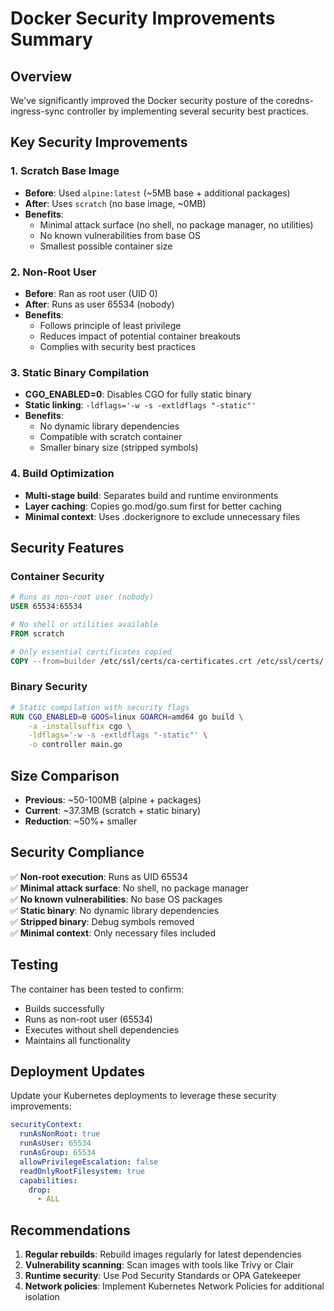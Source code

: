 # Docker Security Improvements Summary

## Overview
We've significantly improved the Docker security posture of the coredns-ingress-sync controller by implementing several security best practices.

## Key Security Improvements

### 1. **Scratch Base Image**
- **Before**: Used `alpine:latest` (~5MB base + additional packages)
- **After**: Uses `scratch` (no base image, ~0MB)
- **Benefits**: 
  - Minimal attack surface (no shell, no package manager, no utilities)
  - No known vulnerabilities from base OS
  - Smallest possible container size

### 2. **Non-Root User**
- **Before**: Ran as root user (UID 0)
- **After**: Runs as user 65534 (nobody)
- **Benefits**:
  - Follows principle of least privilege
  - Reduces impact of potential container breakouts
  - Complies with security best practices

### 3. **Static Binary Compilation**
- **CGO_ENABLED=0**: Disables CGO for fully static binary
- **Static linking**: `-ldflags='-w -s -extldflags "-static"'`
- **Benefits**:
  - No dynamic library dependencies
  - Compatible with scratch container
  - Smaller binary size (stripped symbols)

### 4. **Build Optimization**
- **Multi-stage build**: Separates build and runtime environments
- **Layer caching**: Copies go.mod/go.sum first for better caching
- **Minimal context**: Uses .dockerignore to exclude unnecessary files

## Security Features

### Container Security
```dockerfile
# Runs as non-root user (nobody)
USER 65534:65534

# No shell or utilities available
FROM scratch

# Only essential certificates copied
COPY --from=builder /etc/ssl/certs/ca-certificates.crt /etc/ssl/certs/
```

### Binary Security
```dockerfile
# Static compilation with security flags
RUN CGO_ENABLED=0 GOOS=linux GOARCH=amd64 go build \
    -a -installsuffix cgo \
    -ldflags='-w -s -extldflags "-static"' \
    -o controller main.go
```

## Size Comparison
- **Previous**: ~50-100MB (alpine + packages)
- **Current**: ~37.3MB (scratch + static binary)
- **Reduction**: ~50%+ smaller

## Security Compliance
✅ **Non-root execution**: Runs as UID 65534  
✅ **Minimal attack surface**: No shell, no package manager  
✅ **No known vulnerabilities**: No base OS packages  
✅ **Static binary**: No dynamic library dependencies  
✅ **Stripped binary**: Debug symbols removed  
✅ **Minimal context**: Only necessary files included  

## Testing
The container has been tested to confirm:
- Builds successfully
- Runs as non-root user (65534)
- Executes without shell dependencies
- Maintains all functionality

## Deployment Updates
Update your Kubernetes deployments to leverage these security improvements:

```yaml
securityContext:
  runAsNonRoot: true
  runAsUser: 65534
  runAsGroup: 65534
  allowPrivilegeEscalation: false
  readOnlyRootFilesystem: true
  capabilities:
    drop:
      - ALL
```

## Recommendations
1. **Regular rebuilds**: Rebuild images regularly for latest dependencies
2. **Vulnerability scanning**: Scan images with tools like Trivy or Clair
3. **Runtime security**: Use Pod Security Standards or OPA Gatekeeper
4. **Network policies**: Implement Kubernetes Network Policies for additional isolation
